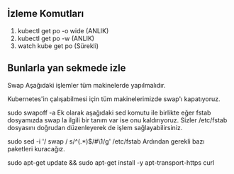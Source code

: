 İzleme Komutları
------------------------

1) kubectl get po -o wide (ANLIK)
2) kubectl get po -w (ANLIK)
3) watch kube get po (Sürekli)

## Bunlarla yan sekmede izle







Swap
Aşağıdaki işlemler tüm makinelerde yapılmalıdır.

Kubernetes'in çalışabilmesi için tüm makinelerimizde swap'ı kapatıyoruz.

sudo swapoff -a
Ek olarak aşağıdaki sed komutu ile birlikte eğer fstab dosyamızda swap la ilgili bir tanım var ise onu kaldırıyoruz. Sizler /etc/fstab dosyasını doğrudan düzenleyerek de işlem sağlayabilirsiniz.

sudo sed -i '/ swap / s/^\(.*\)$/#\1/g' /etc/fstab
Ardından gerekli bazı paketleri kuracağız.

sudo apt-get update && sudo apt-get install -y apt-transport-https curl

